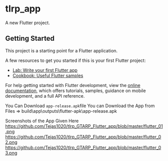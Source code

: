 # tlrp_app

A new Flutter project.

## Getting Started

This project is a starting point for a Flutter application.

A few resources to get you started if this is your first Flutter project:

- [Lab: Write your first Flutter app](https://docs.flutter.dev/get-started/codelab)
- [Cookbook: Useful Flutter samples](https://docs.flutter.dev/cookbook)

For help getting started with Flutter development, view the
[online documentation](https://docs.flutter.dev/), which offers tutorials,
samples, guidance on mobile development, and a full API reference.

You Can Download ` app-release.apk `file
You can Download the App from Files => build\app\outputs\flutter-apk\app-release.apk

Screenshots of the App Given Here
https://github.com/Tejas1020/tlrp_GTARP_Flutter_app/blob/master/flutter_01.png
https://github.com/Tejas1020/tlrp_GTARP_Flutter_app/blob/master/flutter_02.png
https://github.com/Tejas1020/tlrp_GTARP_Flutter_app/blob/master/flutter_03.png

